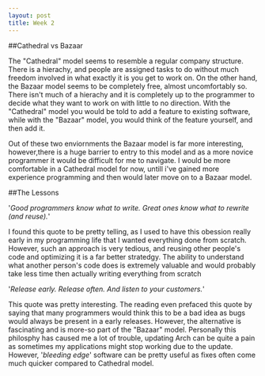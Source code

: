 ```yaml
---
layout: post
title: Week 2
---
```



##Cathedral vs Bazaar

The "Cathedral" model seems to resemble a regular company structure. There is a hierachy, and people are assigned tasks to do without much freedom involved in what exactly it is you get to work on. On the other hand, the Bazaar model seems to be completely free, almost uncomfortably so. There isn't much of a hierachy and it is completely up to the programmer to decide what they want to work on with little to no direction. With the "Cathedral" model you would be told to add a feature to existing software, while with the "Bazaar" model, you would think of the feature yourself, and then add it. 

Out of these two enviornments the Bazaar model is far more interesting, however,there is a huge barrier to entry to this model and as a more novice programmer it would be difficult for me to navigate. I would be more comfortable in a Cathedral
model for now, untill i've gained more experience programming and then would later move on to a Bazaar model.

##The Lessons

'_Good programmers know what to write. Great ones know what to rewrite (and reuse)._'

I found this quote to be pretty telling, as I used to have this obession really early in my programming life that I wanted everything done from scratch. However, such an approach is very tedious, and reusing other people's code and optimizing it is a far better stratedgy. The ability to understand what another person's code does is extremely valuable and would probably take less time then actually writing everything from scratch

'_Release early. Release often. And listen to your customers._'

This quote was pretty interesting. The reading even prefaced this quote by saying that many programmers
would think this to be a bad idea as bugs would always be present in a early releases. However, the alternative is fascinating and is more-so part of the "Bazaar" model. Personally this philosphy has caused me a lot of trouble, updating Arch can be quite a pain as sometimes my applications might stop working due to the update. However, '_bleeding edge_' software can be pretty useful as fixes often come much quicker compared to Cathedral model. 